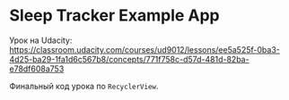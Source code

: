 # Sleep Tracker Example App

Урок на Udacity: https://classroom.udacity.com/courses/ud9012/lessons/ee5a525f-0ba3-4d25-ba29-1fa1d6c567b8/concepts/771f758c-d57d-481d-82ba-e78df608a753

Финальный код урока по `RecyclerView`.
